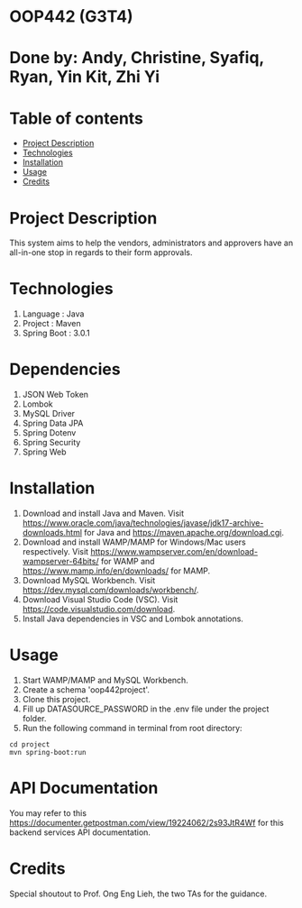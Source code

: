 # OOP442 (G3T4)
# Done by: Andy, Christine, Syafiq, Ryan, Yin Kit, Zhi Yi

# Table of contents
- [Project Description](#project-description)
- [Technologies](#technologies)
- [Installation](#installation)
- [Usage](#usage)
- [Credits](#credits)

# Project Description

This system aims to help the vendors, administrators and approvers have an all-in-one stop in regards to their form approvals.

# Technologies
1. Language : Java
2. Project : Maven
3. Spring Boot : 3.0.1

# Dependencies
1. JSON Web Token
2. Lombok
3. MySQL Driver
4. Spring Data JPA
5. Spring Dotenv
6. Spring Security
7. Spring Web

# Installation
1. Download and install Java and Maven. Visit https://www.oracle.com/java/technologies/javase/jdk17-archive-downloads.html for Java and https://maven.apache.org/download.cgi.
2. Download and install WAMP/MAMP for Windows/Mac users respectively. Visit https://www.wampserver.com/en/download-wampserver-64bits/ for WAMP and https://www.mamp.info/en/downloads/ for MAMP.
3. Download MySQL Workbench. Visit https://dev.mysql.com/downloads/workbench/.
4. Download Visual Studio Code (VSC). Visit https://code.visualstudio.com/download.
5. Install Java dependencies in VSC and Lombok annotations.

# Usage
1. Start WAMP/MAMP and MySQL Workbench.
2. Create a schema 'oop442project'. 
3. Clone this project.
3. Fill up DATASOURCE_PASSWORD in the .env file under the project folder.
2. Run the following command in terminal from root directory:
```
cd project
mvn spring-boot:run
```

# API Documentation
You may refer to this https://documenter.getpostman.com/view/19224062/2s93JtR4Wf for this backend services API documentation.

# Credits
Special shoutout to Prof. Ong Eng Lieh, the two TAs for the guidance.

